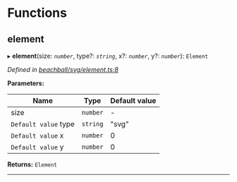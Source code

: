 

# Functions

<a id="element"></a>

##  element

▸ **element**(size: *`number`*, type?: *`string`*, x?: *`number`*, y?: *`number`*): `Element`

*Defined in [beachball/svg/element.ts:8](https://github.com/polkadot-js/ui/blob/d67f967/packages/ui-identicon/src/beachball/svg/element.ts#L8)*

**Parameters:**

| Name | Type | Default value |
| ------ | ------ | ------ |
| size | `number` | - |
| `Default value` type | `string` | &quot;svg&quot; |
| `Default value` x | `number` | 0 |
| `Default value` y | `number` | 0 |

**Returns:** `Element`

___

